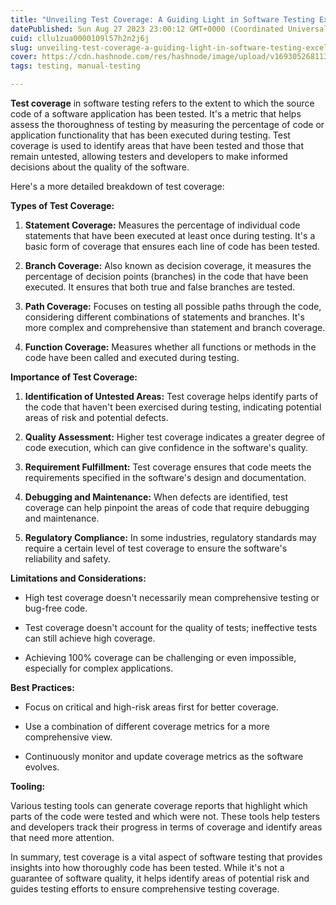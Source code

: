 ```yaml
---
title: "Unveiling Test Coverage: A Guiding Light in Software Testing Excellence"
datePublished: Sun Aug 27 2023 23:00:12 GMT+0000 (Coordinated Universal Time)
cuid: cllu1zua0000109l57h2n2j6j
slug: unveiling-test-coverage-a-guiding-light-in-software-testing-excellence
cover: https://cdn.hashnode.com/res/hashnode/image/upload/v1693052681130/6897cb01-b3b8-40d1-8859-0a53cedff1e9.avif
tags: testing, manual-testing

---
```


**Test coverage** in software testing refers to the extent to which the source code of a software application has been tested. It's a metric that helps assess the thoroughness of testing by measuring the percentage of code or application functionality that has been executed during testing. Test coverage is used to identify areas that have been tested and those that remain untested, allowing testers and developers to make informed decisions about the quality of the software.

Here's a more detailed breakdown of test coverage:

**Types of Test Coverage:**

1. **Statement Coverage:** Measures the percentage of individual code statements that have been executed at least once during testing. It's a basic form of coverage that ensures each line of code has been tested.
    
2. **Branch Coverage:** Also known as decision coverage, it measures the percentage of decision points (branches) in the code that have been executed. It ensures that both true and false branches are tested.
    
3. **Path Coverage:** Focuses on testing all possible paths through the code, considering different combinations of statements and branches. It's more complex and comprehensive than statement and branch coverage.
    
4. **Function Coverage:** Measures whether all functions or methods in the code have been called and executed during testing.
    

**Importance of Test Coverage:**

1. **Identification of Untested Areas:** Test coverage helps identify parts of the code that haven't been exercised during testing, indicating potential areas of risk and potential defects.
    
2. **Quality Assessment:** Higher test coverage indicates a greater degree of code execution, which can give confidence in the software's quality.
    
3. **Requirement Fulfillment:** Test coverage ensures that code meets the requirements specified in the software's design and documentation.
    
4. **Debugging and Maintenance:** When defects are identified, test coverage can help pinpoint the areas of code that require debugging and maintenance.
    
5. **Regulatory Compliance:** In some industries, regulatory standards may require a certain level of test coverage to ensure the software's reliability and safety.
    

**Limitations and Considerations:**

* High test coverage doesn't necessarily mean comprehensive testing or bug-free code.
    
* Test coverage doesn't account for the quality of tests; ineffective tests can still achieve high coverage.
    
* Achieving 100% coverage can be challenging or even impossible, especially for complex applications.
    

**Best Practices:**

* Focus on critical and high-risk areas first for better coverage.
    
* Use a combination of different coverage metrics for a more comprehensive view.
    
* Continuously monitor and update coverage metrics as the software evolves.
    

**Tooling:**

Various testing tools can generate coverage reports that highlight which parts of the code were tested and which were not. These tools help testers and developers track their progress in terms of coverage and identify areas that need more attention.

In summary, test coverage is a vital aspect of software testing that provides insights into how thoroughly code has been tested. While it's not a guarantee of software quality, it helps identify areas of potential risk and guides testing efforts to ensure comprehensive testing coverage.